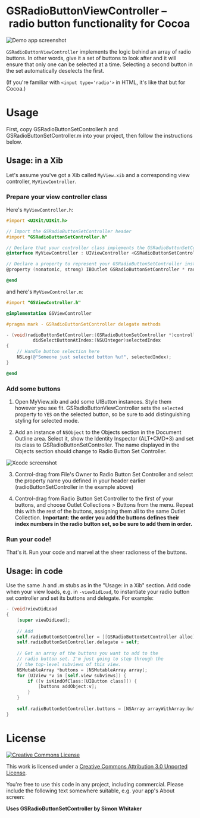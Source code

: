 # GSRadioButtonViewController – radio button functionality for Cocoa

![Demo app screenshot][demo-screenshot]

`GSRadioButtonViewController` implements the logic behind an array of
radio buttons. In other words, give it a set of buttons to look after
and it will ensure that only one can be selected at a time. Selecting
a second button in the set automatically deselects the first.

(If you're familiar with `<input type='radio'>` in HTML, it's like that
but for Cocoa.)

# Usage

First, copy GSRadioButtonSetController.h and GSRadioButtonSetController.m
into your project, then follow the instructions below.

## Usage: in a Xib

Let's assume you've got a Xib called `MyView.xib` and a corresponding view 
controller, `MyViewController`.

### Prepare your view controller class

Here's `MyViewController.h`:

```objective-c
#import <UIKit/UIKit.h>

// Import the GSRadioButtonSetController header
#import "GSRadioButtonSetController.h"

// Declare that your controller class implements the GSRadioButtonSetControllerDelegate protocol
@interface MyViewController : UIViewController <GSRadioButtonSetControllerDelegate>

// Declare a property to represent your GSRadioButtonSetController instance
@property (nonatomic, strong) IBOutlet GSRadioButtonSetController * radioButtonSetController;

@end
```

and here's `MyViewController.m`:

```objective-c
#import "GSViewController.h"

@implementation GSViewController

#pragma mark - GSRadioButtonSetController delegate methods

- (void)radioButtonSetController:(GSRadioButtonSetController *)controller 
          didSelectButtonAtIndex:(NSUInteger)selectedIndex
{
    // Handle button selection here
    NSLog(@"Someone just selected button %u!", selectedIndex);
}

@end
```

### Add some buttons

1. Open MyView.xib and add some UIButton instances. Style them however you
see fit. GSRadioButtonViewController sets the `selected` property to `YES` 
on the selected button, so be sure to add distinguishing styling for
selected mode.

2. Add an instance of `NSObject` to the Objects section in the Document
Outline area. Select it, show the Identity Inspector (ALT+CMD+3) and set 
its class to GSRadioButtonSetController. The name displayed in the Objects 
section should change to Radio Button Set Controller.

![Xcode screenshot][xcode-screenshot]

3. Control-drag from File's Owner to Radio Button Set Controller and select
the property name you defined in your header earlier (radioButtonSetController
in the example above)

4. Control-drag from Radio Button Set Controller to the first of your buttons,
and choose Outlet Collections > Buttons from the menu. Repeat this with the
rest of the buttons, assigning them all to the same Outlet Collection. 
**Important: the order you add the buttons defines their index numbers in
the radio button set, so be sure to add them in order.**

### Run your code!

That's it. Run your code and marvel at the sheer radioness of the buttons.

## Usage: in code

Use the same .h and .m stubs as in the "Usage: in a Xib" section. Add code
when your view loads, e.g. in `-viewDidLoad`, to instantiate your
radio button set controller and set its buttons and delegate. For example:

```objective-c
- (void)viewDidLoad
{
    [super viewDidLoad];
    
    // Add 
    self.radioButtonSetController = [[GSRadioButtonSetController alloc] init];
    self.radioButtonSetController.delegate = self;
    
    // Get an array of the buttons you want to add to the
    // radio button set. I'm just going to step through the
    // the top-level subviews of this view.
    NSMutableArray *buttons = [NSMutableArray array];
    for (UIView *v in [self.view subviews]) {
        if ([v isKindOfClass:[UIButton class]]) {
            [buttons addObject:v];
        }
    }
    
    self.radioButtonSetController.buttons = [NSArray arrayWithArray:buttons];
}
```

# License

[![Creative Commons License][cc-by-30-icon]][cc-by-30]

This work is licensed under a [Creative Commons Attribution 3.0 Unported License][cc-by-30].

You're free to use this code in any project, including commercial. Please include the following text somewhere suitable, e.g. your app's About screen:

**Uses GSRadioButtonSetController by Simon Whitaker**

[cc-by-30-icon]: http://i.creativecommons.org/l/by/3.0/88x31.png
[cc-by-30]: http://creativecommons.org/licenses/by/3.0/
[xcode-screenshot]: http://goosoftware.github.com/GSRadioButtonViewController/images/add-controller-object.png
[demo-screenshot]: http://goosoftware.github.com/GSRadioButtonViewController/images/demo-screenshot.png
